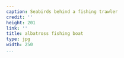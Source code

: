 ```yaml
---
caption: Seabirds behind a fishing trawler
credit: ''
height: 201
link: ''
title: albatross fishing boat
type: jpg
width: 250
...
```

